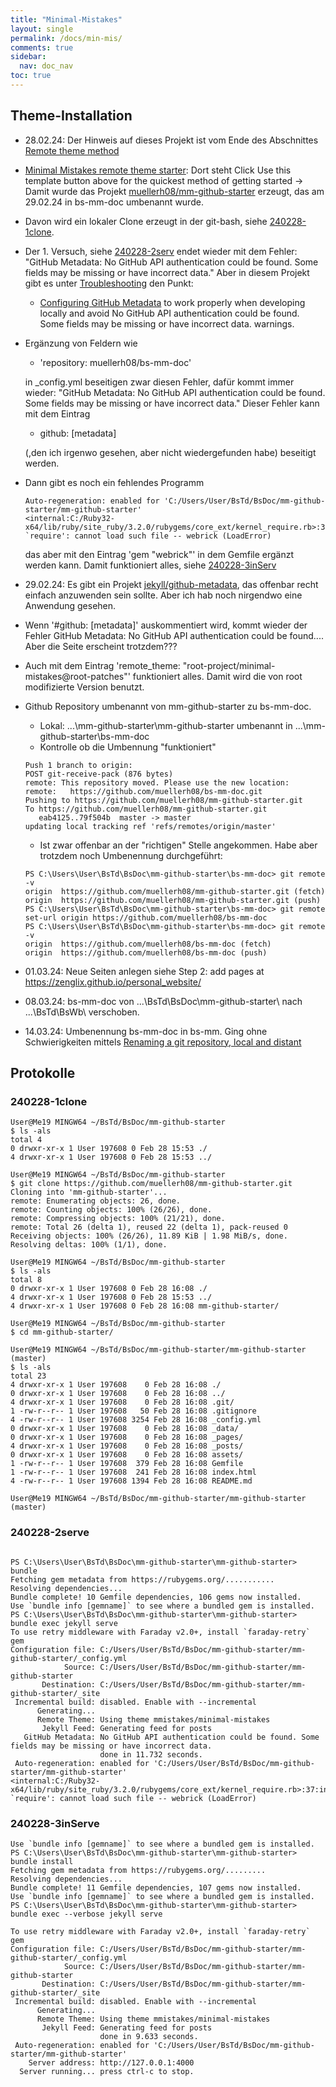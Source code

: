 ```yaml
---
title: "Minimal-Mistakes"
layout: single
permalink: /docs/min-mis/
comments: true
sidebar:
  nav: doc_nav
toc: true  
---
```

## Theme-Installation

- 28.02.24: Der Hinweis auf dieses Projekt ist vom Ende des Abschnittes [Remote theme method](
  https://github.com/root-project/minimal-mistakes?tab=readme-ov-file#remote-theme-method)
- [Minimal Mistakes remote theme starter]( 
    https://github.com/mmistakes/mm-github-pages-starter?tab=readme-ov-file#minimal-mistakes-remote-theme-starter): Dort steht
    Click Use this template button above for the quickest method of getting started -> Damit wurde
    das Projekt [muellerh08/mm-github-starter](https://github.com/muellerh08/mm-github-starter)
    erzeugt, das am 29.02.24 in bs-mm-doc umbenannt wurde.
- Davon wird ein lokaler Clone erzeugt in der git-bash, siehe [240228-1clone](#240228-1clone).
- Der 1. Versuch, siehe [240228-2serv](#240228-2serve) endet wieder mit dem Fehler:
  "GitHub Metadata: No GitHub API authentication could be found. Some fields may be missing or have
  incorrect data."
  Aber in diesem Projekt gibt es unter [Troubleshooting](
    https://github.com/muellerh08/mm-github-starter?tab=readme-ov-file#troubleshooting)
  den Punkt:
  - [Configuring GitHub Metadata](
    https://github.com/jekyll/github-metadata/blob/master/docs/configuration.md#configuration) to work properly when developing locally and avoid No GitHub API authentication could be found. Some fields may be missing or have incorrect data. warnings.
- Ergänzung von Feldern wie
  - 'repository: muellerh08/bs-mm-doc'

  in _config.yml beseitigen zwar diesen Fehler, dafür kommt immer wieder: "GitHub Metadata: No GitHub API authentication could be found.
  Some fields may be missing or have incorrect data." Dieser Fehler kann mit dem Eintrag
  - github: [metadata]

  (,den ich irgenwo gesehen, aber nicht wiedergefunden habe) beseitigt werden.
- Dann gibt es noch ein fehlendes Programm

  ```text 
  Auto-regeneration: enabled for 'C:/Users/User/BsTd/BsDoc/mm-github-starter/mm-github-starter'
  <internal:C:/Ruby32-x64/lib/ruby/site_ruby/3.2.0/rubygems/core_ext/kernel_require.rb>:37:in `require': cannot load such file -- webrick (LoadError)
  ```

  das aber mit den Eintrag 'gem "webrick"' in dem Gemfile ergänzt werden kann. Damit funktioniert alles, siehe [240228-3inServ](#240228-3inserve)
- 29.02.24: Es gibt ein Projekt [jekyll/github-metadata](
  https://github.com/jekyll/github-metadata?tab=readme-ov-file), das offenbar recht einfach anzuwenden sein sollte. Aber ich hab noch nirgendwo eine Anwendung gesehen.
- Wenn '#github: [metadata]' auskommentiert wird, kommt wieder der Fehler   GitHub Metadata: No GitHub API authentication could be found....
  Aber die Seite erscheint trotzdem???
- Auch mit dem Eintrag 'remote_theme: "root-project/minimal-mistakes@root-patches"' funktioniert alles. Damit wird die von root modifizierte Version benutzt.
- Github Repository umbenannt von mm-github-starter zu bs-mm-doc.
  - Lokal: ...\mm-github-starter\mm-github-starter umbenannt in ...\mm-github-starter\bs-mm-doc
  - Kontrolle ob die Umbennung "funktioniert"

  ````text
  Push 1 branch to origin:
  POST git-receive-pack (876 bytes)
  remote: This repository moved. Please use the new location:        
  remote:   https://github.com/muellerh08/bs-mm-doc.git        
  Pushing to https://github.com/muellerh08/mm-github-starter.git
  To https://github.com/muellerh08/mm-github-starter.git
     eab4125..79f504b  master -> master
  updating local tracking ref 'refs/remotes/origin/master'

  ````

  - Ist zwar offenbar an der "richtigen" Stelle angekommen. Habe aber trotzdem noch Umbenennung durchgeführt:
  ````text
  PS C:\Users\User\BsTd\BsDoc\mm-github-starter\bs-mm-doc> git remote -v
  origin  https://github.com/muellerh08/mm-github-starter.git (fetch)
  origin  https://github.com/muellerh08/mm-github-starter.git (push)
  PS C:\Users\User\BsTd\BsDoc\mm-github-starter\bs-mm-doc> git remote set-url origin https://github.com/muellerh08/bs-mm-doc
  PS C:\Users\User\BsTd\BsDoc\mm-github-starter\bs-mm-doc> git remote -v
  origin  https://github.com/muellerh08/bs-mm-doc (fetch)
  origin  https://github.com/muellerh08/bs-mm-doc (push)
  ````

- 01.03.24: Neue Seiten anlegen siehe Step 2: add pages at https://zenglix.github.io/personal_website/
- 08.03.24: bs-mm-doc von ...\BsTd\BsDoc\mm-github-starter\ nach ...\BsTd\BsWb\ verschoben.
- 14.03.24: Umbenennung bs-mm-doc in bs-mm. Ging ohne Schwierigkeiten mittels
[Renaming a git repository, local and distant](https://stackoverflow.com/questions/62591848/renaming-a-git-repository-local-and-distant)

## Protokolle

### 240228-1clone

```text
User@Me19 MINGW64 ~/BsTd/BsDoc/mm-github-starter
$ ls -als
total 4
0 drwxr-xr-x 1 User 197608 0 Feb 28 15:53 ./
4 drwxr-xr-x 1 User 197608 0 Feb 28 15:53 ../

User@Me19 MINGW64 ~/BsTd/BsDoc/mm-github-starter
$ git clone https://github.com/muellerh08/mm-github-starter.git
Cloning into 'mm-github-starter'...
remote: Enumerating objects: 26, done.
remote: Counting objects: 100% (26/26), done.
remote: Compressing objects: 100% (21/21), done.
remote: Total 26 (delta 1), reused 22 (delta 1), pack-reused 0
Receiving objects: 100% (26/26), 11.89 KiB | 1.98 MiB/s, done.
Resolving deltas: 100% (1/1), done.

User@Me19 MINGW64 ~/BsTd/BsDoc/mm-github-starter
$ ls -als
total 8
0 drwxr-xr-x 1 User 197608 0 Feb 28 16:08 ./
4 drwxr-xr-x 1 User 197608 0 Feb 28 15:53 ../
4 drwxr-xr-x 1 User 197608 0 Feb 28 16:08 mm-github-starter/

User@Me19 MINGW64 ~/BsTd/BsDoc/mm-github-starter
$ cd mm-github-starter/

User@Me19 MINGW64 ~/BsTd/BsDoc/mm-github-starter/mm-github-starter (master)
$ ls -als
total 23
4 drwxr-xr-x 1 User 197608    0 Feb 28 16:08 ./
0 drwxr-xr-x 1 User 197608    0 Feb 28 16:08 ../
4 drwxr-xr-x 1 User 197608    0 Feb 28 16:08 .git/
1 -rw-r--r-- 1 User 197608   50 Feb 28 16:08 .gitignore
4 -rw-r--r-- 1 User 197608 3254 Feb 28 16:08 _config.yml
0 drwxr-xr-x 1 User 197608    0 Feb 28 16:08 _data/
0 drwxr-xr-x 1 User 197608    0 Feb 28 16:08 _pages/
4 drwxr-xr-x 1 User 197608    0 Feb 28 16:08 _posts/
0 drwxr-xr-x 1 User 197608    0 Feb 28 16:08 assets/
1 -rw-r--r-- 1 User 197608  379 Feb 28 16:08 Gemfile
1 -rw-r--r-- 1 User 197608  241 Feb 28 16:08 index.html
4 -rw-r--r-- 1 User 197608 1394 Feb 28 16:08 README.md

User@Me19 MINGW64 ~/BsTd/BsDoc/mm-github-starter/mm-github-starter (master)
```

### 240228-2serve

```

PS C:\Users\User\BsTd\BsDoc\mm-github-starter\mm-github-starter> bundle
Fetching gem metadata from https://rubygems.org/...........
Resolving dependencies...
Bundle complete! 10 Gemfile dependencies, 106 gems now installed.
Use `bundle info [gemname]` to see where a bundled gem is installed.
PS C:\Users\User\BsTd\BsDoc\mm-github-starter\mm-github-starter> bundle exec jekyll serve
To use retry middleware with Faraday v2.0+, install `faraday-retry` gem
Configuration file: C:/Users/User/BsTd/BsDoc/mm-github-starter/mm-github-starter/_config.yml
            Source: C:/Users/User/BsTd/BsDoc/mm-github-starter/mm-github-starter
       Destination: C:/Users/User/BsTd/BsDoc/mm-github-starter/mm-github-starter/_site
 Incremental build: disabled. Enable with --incremental
      Generating...
      Remote Theme: Using theme mmistakes/minimal-mistakes
       Jekyll Feed: Generating feed for posts
   GitHub Metadata: No GitHub API authentication could be found. Some fields may be missing or have incorrect data.
                    done in 11.732 seconds.
 Auto-regeneration: enabled for 'C:/Users/User/BsTd/BsDoc/mm-github-starter/mm-github-starter'
<internal:C:/Ruby32-x64/lib/ruby/site_ruby/3.2.0/rubygems/core_ext/kernel_require.rb>:37:in `require': cannot load such file -- webrick (LoadError)
```
### 240228-3inServe
````
Use `bundle info [gemname]` to see where a bundled gem is installed.
PS C:\Users\User\BsTd\BsDoc\mm-github-starter\mm-github-starter> bundle install
Fetching gem metadata from https://rubygems.org/.........
Resolving dependencies...
Bundle complete! 11 Gemfile dependencies, 107 gems now installed.
Use `bundle info [gemname]` to see where a bundled gem is installed.
PS C:\Users\User\BsTd\BsDoc\mm-github-starter\mm-github-starter> bundle exec --verbose jekyll serve

To use retry middleware with Faraday v2.0+, install `faraday-retry` gem
Configuration file: C:/Users/User/BsTd/BsDoc/mm-github-starter/mm-github-starter/_config.yml
            Source: C:/Users/User/BsTd/BsDoc/mm-github-starter/mm-github-starter
       Destination: C:/Users/User/BsTd/BsDoc/mm-github-starter/mm-github-starter/_site
 Incremental build: disabled. Enable with --incremental
      Generating...
      Remote Theme: Using theme mmistakes/minimal-mistakes
       Jekyll Feed: Generating feed for posts
                    done in 9.633 seconds.
 Auto-regeneration: enabled for 'C:/Users/User/BsTd/BsDoc/mm-github-starter/mm-github-starter'
    Server address: http://127.0.0.1:4000
  Server running... press ctrl-c to stop.
````
